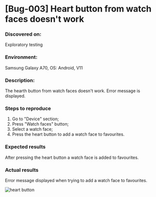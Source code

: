 # **[Bug-003] Heart button from watch faces doesn't work**

### **Discovered on:**

Exploratory testing

### **Environment:**

Samsung Galaxy A70, OS: Android, V11

### **Description:**

The hearth button from watch faces doesn't work. Error message is displayed.

### **Steps to reproduce**

1. Go to "Device" section;
2. Press "Watch faces" button;
3. Select a watch face;
4. Press the heart button to add a watch face to favourites.

### **Expected results**

After pressing the heart button a watch face is added to favourites.

### **Actual results**

Error message displayed when trying to add a watch face to favourites.


![heart button](https://user-images.githubusercontent.com/110250127/204914464-a81cea17-c07d-4ef6-a77b-3caf3f929225.jpeg)

